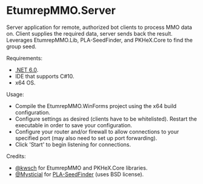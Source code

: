 # EtumrepMMO.Server

Server application for remote, authorized bot clients to process MMO data on. Client supplies the required data, server sends back the result.
Leverages EtumrepMMO.Lib, PLA-SeedFinder, and PKHeX.Core to find the group seed.

Requirements:
- [.NET 6.0](https://dotnet.microsoft.com/download/dotnet/6.0).
- IDE that supports C#10.
- x64 OS.

Usage:
- Compile the EtumrepMMO.WinForms project using the x64 build configuration.
- Configure settings as desired (clients have to be whitelisted). Restart the executable in order to save your configuration.
- Configure your router and/or firewall to allow connections to your specified port (may also need to set up port forwarding).
- Click 'Start' to begin listening for connections.

Credits:
- [@kwsch](https://github.com/kwsch) for EtumrepMMO and PKHeX.Core libraries.
- [@Mysticial](https://github.com/Mysticial) for [PLA-SeedFinder](https://github.com/PokemonAutomation/Experimental) (uses BSD license).
